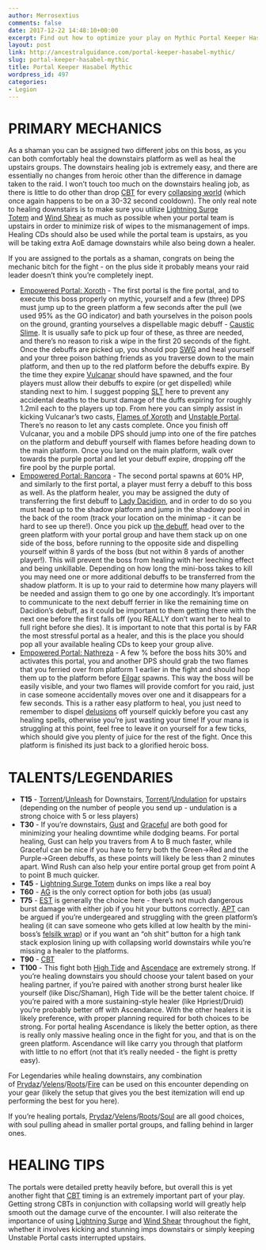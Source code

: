 ```yaml
---
author: Merrosextius
comments: false
date: 2017-12-22 14:48:10+00:00
excerpt: Find out how to optimize your play on Mythic Portal Keeper Hasabel!
layout: post
link: http://ancestralguidance.com/portal-keeper-hasabel-mythic/
slug: portal-keeper-hasabel-mythic
title: Portal Keeper Hasabel Mythic
wordpress_id: 497
categories:
- Legion
---
```



			

# PRIMARY MECHANICS

		
		

As a shaman you can be assigned two different jobs on this boss, as you can both comfortably heal the downstairs platform as well as heal the upstairs groups. The downstairs healing job is extremely easy, and there are essentially no changes from heroic other than the difference in damage taken to the raid. I won’t touch too much on the downstairs healing job, as there is little to do other than drop [CBT](http://www.wowhead.com/spell=157153/) for every [collapsing world](http://www.wowhead.com/spell=243983/collapsing-world) (which once again happens to be on a 30-32 second cooldown). The only real note to healing downstairs is to make sure you utilize [Lightning Surge Totem](http://www.wowhead.com/spell=192058/lightning-surge-totem) and [Wind Shear](http://www.wowhead.com/spell=57994/wind-shear) as much as possible when your portal team is upstairs in order to minimize risk of wipes to the mismanagement of imps. Healing CDs should also be used while the portal team is upstairs, as you will be taking extra AoE damage downstairs while also being down a healer.

If you are assigned to the portals as a shaman, congrats on being the mechanic bitch for the fight - on the plus side it probably means your raid leader doesn’t think you’re completely inept.

  * [Empowered Portal: Xoroth](http://www.wowhead.com/spell=244318) - The first portal is the fire portal, and to execute this boss properly on mythic, yourself and a few (three) DPS must jump up to the green platform a few seconds after the pull (we used 95% as the GO indicator) and bath yourselves in the poison pools on the ground, granting yourselves a dispellable magic debuff - [Caustic Slime](http://www.wowhead.com/spell=244849). It is usually safe to pick up four of these, as three are needed, and there’s no reason to risk a wipe in the first 20 seconds of the fight. Once the debuffs are picked up, you should pop [SWG](http://www.wowhead.com/spell=79206/spiritwalkers-grace) and heal yourself and your three poison bathing friends as you traverse down to the main platform, and then up to the red platform before the debuffs expire. By the time they expire [Vulcanar](http://www.wowhead.com/npc=124396) should have spawned, and the four players must allow their debuffs to expire (or get dispelled) while standing next to him. I suggest popping [SLT](http://www.wowhead.com/spell=98008) here to prevent any accidental deaths to the burst damage of the duffs expiring for roughly 1.2mil each to the players up top. From here you can simply assist in kicking Vulcanar’s two casts, [Flames of Xoroth](http://www.wowhead.com/spell=244607/flames-of-xoroth) and [Unstable Portal](http://www.wowhead.com/spell=255805/unstable-portal). There’s no reason to let any casts complete. Once you finish off Vulcanar, you and a mobile DPS should jump into one of the fire patches on the platform and debuff yourself with flames before heading down to the main platform. Once you land on the main platform, walk over towards the purple portal and let your debuff expire, dropping off the fire pool by the purple portal.
  * [Empowered Portal: Rancora](http://www.wowhead.com/spell=246082/empowered-portal-rancora) - The second portal spawns at 60% HP, and similarly to the first portal, a player must ferry a debuff to this boss as well. As the platform healer, you may be assigned the duty of transferring the first debuff to [Lady Dacidion](http://www.wowhead.com/npc=124395/lady-dacidion), and in order to do so you must head up to the shadow platform and jump in the shadowy pool in the back of the room (track your location on the minimap - it can be hard to see up there!). Once you pick up [the debuff](http://www.wowhead.com/spell=245118/cloying-shadows), head over to the green platform with your portal group and have them stack up on one side of the boss, before running to the opposite side and dispelling yourself within 8 yards of the boss (but not within 8 yards of another player!). This will prevent the boss from healing with her leeching effect and being unkillable. Depending on how long the mini-boss takes to kill you may need one or more additional debuffs to be transferred from the shadow platform. It is up to your raid to determine how many players will be needed and assign them to go one by one accordingly. It’s important to communicate to the next debuff ferrier in like the remaining time on Dacidion’s debuff, as it could be important to them getting there with the next one before the first falls off (you REALLY don’t want her to heal to full right before she dies). It is important to note that this portal is by FAR the most stressful portal as a healer, and this is the place you should pop all your available healing CDs to keep your group alive.
  * [Empowered Portal: Nathreza](http://www.wowhead.com/spell=246157/empowered-portal-nathreza) - A few % before the boss hits 30% and activates this portal, you and another DPS should grab the two flames that you ferried over from platform 1 earlier in the fight and should hop them up to the platform before [Eilgar](http://www.wowhead.com/npc=124394/lord-eilgar) spawns. This way the boss will be easily visible, and your two flames will provide comfort for you raid, just in case someone accidentally moves over one and it disappears for a few seconds. This is a rather easy platform to heal, you just need to remember to dispel [delusions](http://www.wowhead.com/spell=245050/delusions) off yourself quickly before you cast any healing spells, otherwise you’re just wasting your time! If your mana is struggling at this point, feel free to leave it on yourself for a few ticks, which should give you plenty of juice for the rest of the fight. Once this platform is finished its just back to a glorified heroic boss.
		
			

# TALENTS/LEGENDARIES

		
		

  * **T15** - [Torrent](http://www.wowhead.com/spell=200072/)/[Unleash](http://www.wowhead.com/spell=73685/) for Downstairs, [Torrent](http://www.wowhead.com/spell=200072/)/[Undulation](http://www.wowhead.com/spell=200071/) for upstairs (depending on the number of people you send up - undulation is a strong choice with 5 or less players)
  * **T30** - If you’re downstairs, [Gust](http://www.wowhead.com/spell=192063/gust-of-wind) and [Graceful](http://www.wowhead.com/spell=192088/graceful-spirit) are both good for minimizing your healing downtime while dodging beams. For portal healing, Gust can help you travers from A to B much faster, while Graceful can be nice if you have to ferry both the Green->Red and the Purple->Green debuffs, as these points will likely be less than 2 minutes apart. Wind Rush can also help your entire portal group get from point A to point B much quicker.
  * **T45** - [Lightning Surge Totem](http://www.wowhead.com/spell=192058/lightning-surge-totem) dunks on imps like a real boy
  * **T60** - [AG](http://www.wowhead.com/spell=108281) is the only correct option for both jobs (as usual)
  * **T75** - [EST](http://www.wowhead.com/spell=198838) is generally the choice here - there’s not much dangerous burst damage with either job if you hit your buttons correctly. [APT](http://www.wowhead.com/spell=207399/ancestral-protection-totem) can be argued if you’re undergeared and struggling with the green platform’s healing (it can save someone who gets killed at low health by the mini-boss’s [felsilk wrap](http://www.wowhead.com/spell=244926/felsilk-wrap)) or if you want an “oh shit” button for a high tank stack explosion lining up with collapsing world downstairs while you’re missing a healer to the platforms.
  * **T90** - [CBT](http://www.wowhead.com/spell=157153)
  * **T100** - This fight both [High Tide](http://www.wowhead.com/spell=157154/) and [Ascendace](http://www.wowhead.com/spell=114052) are extremely strong. If you’re healing downstairs you should choose your talent based on your healing partner, if you’re paired with another strong burst healer like yourself (like Disc/Shaman), High Tide will be the better talent choice. If you’re paired with a more sustaining-style healer (like Hpriest/Druid) you’re probably better off with Ascendance. With the other healers it is likely preference, with proper planning required for both choices to be strong. For portal healing Ascendance is likely the better option, as there is really only massive healing once in the fight for you, and that is on the green platform. Ascendance will like carry you through that platform with little to no effort (not that it’s really needed - the fight is pretty easy).

For Legendaries while healing downstairs, any combination of [Prydaz](http://www.wowhead.com/item=132444/prydaz-xavarics-magnum-opus)/[Velens](http://www.wowhead.com/item=144258/velens-future-sight)/[Roots](http://www.wowhead.com/item=132466/roots-of-shaladrassil)/[Fire](http://www.wowhead.com/item=151785/fire-in-the-deep) can be used on this encounter depending on your gear (likely the setup that gives you the best itemization will end up performing the best for you here). 

If you’re healing portals, [Prydaz](http://www.wowhead.com/item=132444/prydaz-xavarics-magnum-opus)/[Velens](http://www.wowhead.com/item=144258/velens-future-sight)/[Roots](http://www.wowhead.com/item=132466/roots-of-shaladrassil)/[Soul](http://www.wowhead.com/item=151647/soul-of-the-farseer) are all good choices, with soul pulling ahead in smaller portal groups, and falling behind in larger ones.

		
			

# HEALING TIPS

		
		

The portals were detailed pretty heavily before, but overall this is yet another fight that [CBT](http://www.wowhead.com/spell=157153/) timing is an extremely important part of your play. Getting strong CBTs in conjunction with collapsing world will greatly help smooth out the damage curve of the encounter. I will also reiterate the importance of using [Lightning Surge](http://www.wowhead.com/spell=192058/lightning-surge-totem) and [Wind Shear](http://www.wowhead.com/spell=57994/wind-shear) throughout the fight, whether it involves kicking and stunning imps downstairs or simply keeping Unstable Portal casts interrupted upstairs.
